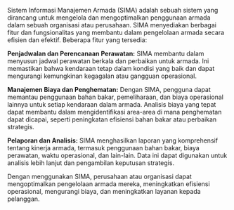 Sistem Informasi Manajemen Armada (SIMA) adalah sebuah sistem yang dirancang untuk mengelola dan mengoptimalkan penggunaan armada dalam sebuah organisasi atau perusahaan. SIMA menyediakan berbagai fitur dan fungsionalitas yang membantu dalam pengelolaan armada secara efisien dan efektif. Beberapa fitur yang tersedia:

**Penjadwalan dan Perencanaan Perawatan:** SIMA membantu dalam menyusun jadwal perawatan berkala dan perbaikan untuk armada. Ini memastikan bahwa kendaraan tetap dalam kondisi yang baik dan dapat mengurangi kemungkinan kegagalan atau gangguan operasional.

**Manajemen Biaya dan Penghematan:** Dengan SIMA, pengguna dapat memantau penggunaan bahan bakar, pemeliharaan, dan biaya operasional lainnya untuk setiap kendaraan dalam armada. Analisis biaya yang tepat dapat membantu dalam mengidentifikasi area-area di mana penghematan dapat dicapai, seperti peningkatan efisiensi bahan bakar atau perbaikan strategis.

**Pelaporan dan Analisis:** SIMA menghasilkan laporan yang komprehensif tentang kinerja armada, termasuk penggunaan bahan bakar, biaya perawatan, waktu operasional, dan lain-lain. Data ini dapat digunakan untuk analisis lebih lanjut dan pengambilan keputusan strategis.

Dengan menggunakan SIMA, perusahaan atau organisasi dapat mengoptimalkan pengelolaan armada mereka, meningkatkan efisiensi operasional, mengurangi biaya, dan meningkatkan layanan kepada pelanggan.